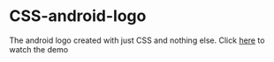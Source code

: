 # CSS-android-logo

The android logo created with just CSS and nothing else.
Click <a href="https://subhban01.github.io/android-happy/">here</a> to watch the demo